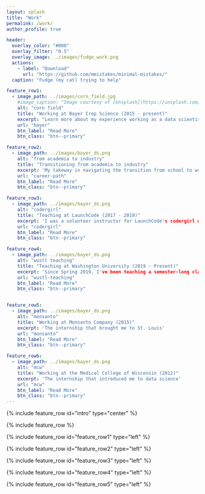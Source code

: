 ```yaml
---
layout: splash
title: "Work"
permalink: /work/
author_profile: true

header:
  overlay_color: "#000"
  overlay_filter: "0.5"
  overlay_image: ../images/fudge_work.png
  actions:
    - label: "Download"
      url: "https://github.com/mmistakes/minimal-mistakes/"
  caption: "Fudge (my cat) trying to help"

feature_row1:
  - image_path: ../images/corn_field.jpg
    #image_caption: "Image courtesy of [Unsplash](https://unsplash.com/)"
    alt: "corn field"
    title: "Working at Bayer Crop Science (2015 - present)"
    excerpt: "Learn more about my experience working as a data scientist in at Bayer Crop Science"
    url: "bayer"
    btn_label: "Read More"
    btn_class: "btn--primary"

feature_row2:
  - image_path: ../images/bayer_ds.png
    alt: "from academia to industry"
    title: "Transitioning from academia to industry"
    excerpt: 'My takeway in navigating the transition from school to work'
    url: "career-path"
    btn_label: "Read More"
    btn_class: "btn--primary"

feature_row3:
  - image_path: ../images/bayer_ds.png
    alt: "codergirl"
    title: "Teaching at LaunchCode (2017 - 2019)"
    excerpt: 'I was a volunteer instructor for LaunchCode's codergirl data science program, along with a few other data scientists in St. Louis, helping teach data science classes in python to an amazing community of women interested in a career in data science.'
    url: "codergirl"
    btn_label: "Read More"
    btn_class: "btn--primary"

feature_row4:
  - image_path: ../images/bayer_ds.png
    alt: "wustl teaching"
    title: "Teaching at Washington University (2019 - Present)"
    excerpt: 'Since Spring 2019, I've been teaching a semester-long class on linear statistical models as part of the MA in Statistics program at Wash U's university college.'
    url: "wustl-teaching"
    btn_label: "Read More"
    btn_class: "btn--primary"


feature_row5:
  - image_path: ../images/bayer_ds.png
    alt: "monsanto"
    title: "Working at Monsanto Company (2015)"
    excerpt: 'The internship that brought me to St. Louis'
    url: "monsanto"
    btn_label: "Read More"
    btn_class: "btn--primary"

feature_row6:
  - image_path: ../images/bayer_ds.png
    alt: "mcw"
    title: "Working at the Medical College of Wisconsin (2012)"
    excerpt: 'The internship that introduced me to data science'
    url: "mcw"
    btn_label: "Read More"
    btn_class: "btn--primary"
---
```


{% include feature_row id="intro" type="center" %}

{% include feature_row %}

{% include feature_row id="feature_row1" type="left" %}

{% include feature_row id="feature_row2" type="left" %}

{% include feature_row id="feature_row3" type="left" %}

{% include feature_row id="feature_row4" type="left" %}

{% include feature_row id="feature_row5" type="left" %}
